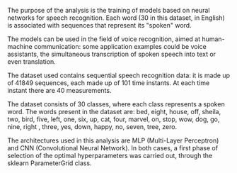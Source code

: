 The purpose of the analysis is the training of models based on neural networks for speech recognition. Each word (30 in this dataset, in English) is associated with sequences that represent its "spoken" word.


The models can be used in the field of voice recognition, aimed at human-machine communication: some application examples could be voice assistants, the simultaneous transcription of spoken speech into text or even translation.


The dataset used contains sequential speech recognition data: it is made up of 41849 sequences, each made up of 101 time instants. At each time instant there are 40 measurements.


The dataset consists of 30 classes, where each class represents a spoken word. The words present in the dataset are: bed, eight, house, off, sheila, two, bird, five, left, one, six, up, cat, four, marvel, on, stop, wow, dog, go, nine, right , three, yes, down, happy, no, seven, tree, zero.


The architectures used in this analysis are MLP (Multi-Layer Perceptron) and CNN (Convolutional Neural Network). In both cases, a first phase of selection of the optimal hyperparameters was carried out, through the sklearn ParameterGrid class.
